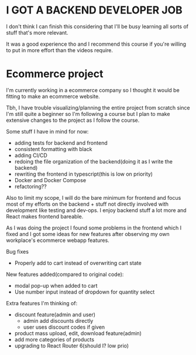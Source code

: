 # I GOT A BACKEND DEVELOPER JOB

I don't think I can finish this considering that I'll be busy learning all sorts of stuff that's more relevant.

It was a good experience tho and I recommend this course if you're willing to put in more effort than the videos require.

# Ecommerce project

I'm currently working in a ecommerce company so I thought it would be fitting to make an ecommerce website.

Tbh, I have trouble visualizing/planning the entire project from scratch since I'm still quite a beginner so I'm following a course but I plan to make extensive changes to the project as I follow the course.

Some stuff I have in mind for now:

- adding tests for backend and frontend
- consistent formatting with black
- adding CI/CD
- redoing the file organization of the backend(doing it as I write the backend)
- rewriting the frontend in typescript(this is low on priority)
- Docker and Docker Compose
- refactoring??

Also to limit my scope, I will do the bare minimum for frontend and focus most of my efforts on the backend + stuff not directly involved with development like testing and dev-ops. I enjoy backend stuff a lot more and React makes frontend bareable.

As I was doing the project I found some problems in the frontend which I fixed and I got some ideas for new features after observing my own workplace's ecommerce webapp features.

Bug fixes

- Properly add to cart instead of overwriting cart state

New features added(compared to original code):

- modal pop-up when added to cart
- Use number input instead of dropdown for quantity select

Extra features I'm thinking of:

- discount feature(admin and user)
  - admin add discounts directly
  - user uses discount codes if given
- product mass upload, edit, download feature(admin)
- add more categories of products
- upgrading to React Router 6(should I? low prio)
